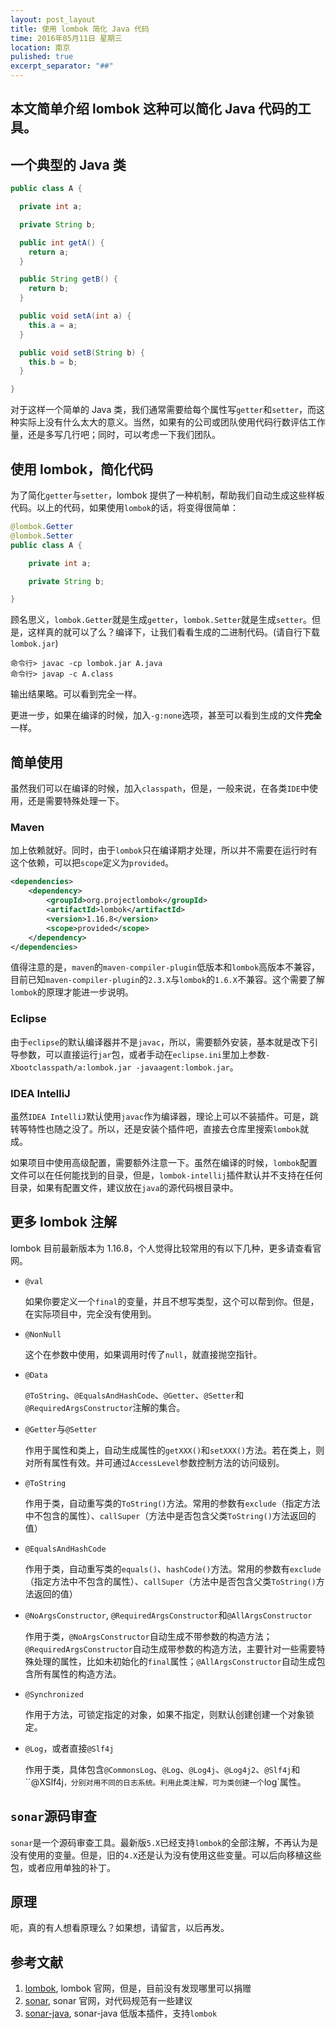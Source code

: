 ```yaml
---
layout: post_layout
title: 使用 lombok 简化 Java 代码
time: 2016年05月11日 星期三
location: 南京
pulished: true
excerpt_separator: "##"
---
```


## 本文简单介绍 lombok 这种可以简化 Java 代码的工具。

## 一个典型的 Java 类

```java
public class A {

  private int a;

  private String b;

  public int getA() {
    return a;
  }

  public String getB() {
    return b;
  }

  public void setA(int a) {
    this.a = a;
  }

  public void setB(String b) {
    this.b = b;
  }

}
```

对于这样一个简单的 Java 类，我们通常需要给每个属性写`getter`和`setter`，而这种实际上没有什么太大的意义。当然，如果有的公司或团队使用代码行数评估工作量，还是多写几行吧；同时，可以考虑一下我们团队。

## 使用 lombok，简化代码

为了简化`getter`与`setter`，lombok 提供了一种机制，帮助我们自动生成这些样板代码。以上的代码，如果使用`lombok`的话，将变得很简单：

```java
@lombok.Getter
@lombok.Setter
public class A {

    private int a;

    private String b;

}
```

顾名思义，`lombok.Getter`就是生成`getter`，`lombok.Setter`就是生成`setter`。但是，这样真的就可以了么？编译下，让我们看看生成的二进制代码。(请自行下载`lombok.jar`)

```
命令行> javac -cp lombok.jar A.java
命令行> javap -c A.class
```

输出结果略。可以看到完全一样。

更进一步，如果在编译的时候，加入`-g:none`选项，甚至可以看到生成的文件**完全**一样。

## 简单使用

虽然我们可以在编译的时候，加入`classpath`，但是，一般来说，在各类`IDE`中使用，还是需要特殊处理一下。

### Maven

加上依赖就好。同时，由于`lombok`只在编译期才处理，所以并不需要在运行时有这个依赖，可以把`scope`定义为`provided`。

```xml
<dependencies>
    <dependency>
        <groupId>org.projectlombok</groupId>
        <artifactId>lombok</artifactId>
        <version>1.16.8</version>
        <scope>provided</scope>
    </dependency>
</dependencies>
```

值得注意的是，`maven`的`maven-compiler-plugin`低版本和`lombok`高版本不兼容，目前已知`maven-compiler-plugin`的`2.3.X`与`lombok`的`1.6.X`不兼容。这个需要了解`lombok`的原理才能进一步说明。

### Eclipse

由于`eclipse`的默认编译器并不是`javac`，所以，需要额外安装，基本就是改下引导参数，可以直接运行`jar`包，或者手动在`eclipse.ini`里加上参数`-Xbootclasspath/a:lombok.jar -javaagent:lombok.jar`。

### IDEA IntelliJ

虽然`IDEA IntelliJ`默认使用`javac`作为编译器，理论上可以不装插件。可是，跳转等特性也随之没了。所以，还是安装个插件吧，直接去仓库里搜索`lombok`就成。

如果项目中使用高级配置，需要额外注意一下。虽然在编译的时候，`lombok`配置文件可以在任何能找到的目录，但是，`lombok-intellij`插件默认并不支持在任何目录，如果有配置文件，建议放在`java`的源代码根目录中。

## 更多 lombok 注解

lombok 目前最新版本为 1.16.8，个人觉得比较常用的有以下几种，更多请查看官网。

* `@val`

  如果你要定义一个`final`的变量，并且不想写类型，这个可以帮到你。但是，在实际项目中，完全没有使用到。

* `@NonNull`

  这个在参数中使用，如果调用时传了`null`，就直接抛空指针。

* `@Data`

  `@ToString`、`@EqualsAndHashCode`、`@Getter`、`@Setter`和`@RequiredArgsConstructor`注解的集合。

* `@Getter`与`@Setter`

  作用于属性和类上，自动生成属性的`getXXX()`和`setXXX()`方法。若在类上，则对所有属性有效。并可通过`AccessLevel`参数控制方法的访问级别。

* `@ToString`

  作用于类，自动重写类的`ToString()`方法。常用的参数有`exclude`（指定方法中不包含的属性）、`callSuper`（方法中是否包含父类`ToString()`方法返回的值）

* `@EqualsAndHashCode`

  作用于类，自动重写类的`equals()`、`hashCode()`方法。常用的参数有`exclude`（指定方法中不包含的属性）、`callSuper`（方法中是否包含父类`ToString()`方法返回的值）

* `@NoArgsConstructor`, `@RequiredArgsConstructor`和`@AllArgsConstructor`

  作用于类，`@NoArgsConstructor`自动生成不带参数的构造方法；`@RequiredArgsConstructor`自动生成带参数的构造方法，主要针对一些需要特殊处理的属性，比如未初始化的`final`属性；`@AllArgsConstructor`自动生成包含所有属性的构造方法。

* `@Synchronized`

  作用于方法，可锁定指定的对象，如果不指定，则默认创建创建一个对象锁定。

* `@Log`，或者直接`@Slf4j`

  作用于类，具体包含`@CommonsLog`、`@Log`、`@Log4j`、`@Log4j2`、`@Slf4j`和``@XSlf4j`，分别对用不同的日志系统。利用此类注解，可为类创建一个`log`属性。

## `sonar`源码审查

`sonar`是一个源码审查工具。最新版`5.X`已经支持`lombok`的全部注解，不再认为是没有使用的变量。但是，旧的`4.X`还是认为没有使用这些变量。可以后向移植这些包，或者应用单独的补丁。

## 原理

呃，真的有人想看原理么？如果想，请留言，以后再发。

## 参考文献

1. [lombok](https://projectlombok.org/), lombok 官网，但是，目前没有发现哪里可以捐赠
2. [sonar](http://www.sonarqube.org/), sonar 官网，对代码规范有一些建议
3. [sonar-java](https://github.com/liudongmiao/sonar-java/releases), sonar-java 低版本插件，支持`lombok`
